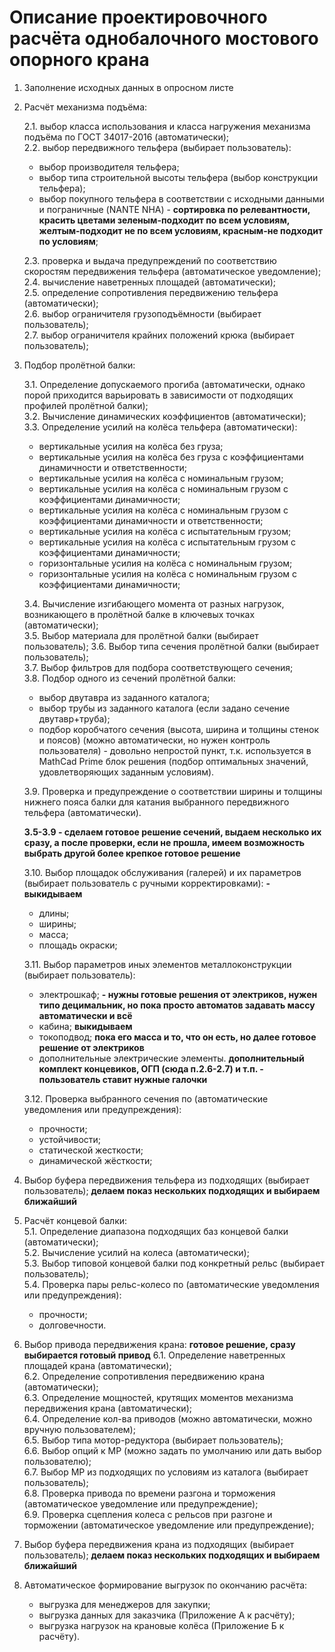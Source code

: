 # Описание проектировочного расчёта однобалочного мостового опорного крана

1. Заполнение исходных данных в опросном листе
2. Расчёт механизма подъёма:

    2.1. выбор класса использования и класса нагружения механизма подъёма по ГОСТ 34017-2016 (автоматически);  
    2.2. выбор передвижного тельфера (выбирает пользователь):

      * выбор производителя тельфера;
      * выбор типа строительной высоты тельфера (выбор конструкции тельфера);
      * выбор покупного тельфера в соответствии с исходными данными и пограничные (NANTE NHA) -
      **сортировка по релевантности, красить цветами зеленым-подходит по всем условиям, желтым-подходит не по всем условиям, красным-не подходит по условиям**;

    2.3. проверка и выдача предупреждений по соответствию скоростям передвижения тельфера (автоматическое уведомление);  
    2.4. вычисление наветренных площадей (автоматически);  
    2.5. определение сопротивления передвижению тельфера (автоматически);  
    2.6. выбор ограничителя грузоподъёмности (выбирает пользователь);  
    2.7. выбор ограничителя крайних положений крюка (выбирает пользователь);  
3. Подбор пролётной балки:

    3.1. Определение допускаемого прогиба (автоматически, однако порой приходится варьировать в зависимости от подходящих профилей пролётной балки);  
    3.2. Вычисление динамических коэффициентов (автоматически);  
    3.3. Определение усилий на колёса тельфера (автоматически):

      * вертикальные усилия на колёса без груза;
      * вертикальные усилия на колёса без груза с коэффициентами динамичности и ответственности;
      * вертикальные усилия на колёса с номинальным грузом;
      * вертикальные усилия на колёса с номинальным грузом с коэффициентами динамичности;
      * вертикальные усилия на колёса с номинальным грузом с коэффициентами динамичности и ответственности;
      * вертикальные усилия на колёса с испытательным грузом;
      * вертикальные усилия на колёса с испытательным грузом с коэффициентами динамичности;
      * горизонтальные усилия на колёса с номинальным грузом;
      * горизонтальные усилия на колёса с номинальным грузом с коэффициентами динамичности;

    3.4. Вычисление изгибающего момента от разных нагрузок, возникающего в пролётной балке в ключевых точках (автоматически);  
    3.5. Выбор материала для пролётной балки (выбирает пользователь);
    3.6. Выбор типа сечения пролётной балки (выбирает пользователь);  
    3.7. Выбор фильтров для подбора соответствующего сечения;  
    3.8. Подбор одного из сечений пролётной балки:

      * выбор двутавра из заданного каталога;
      * выбор трубы из заданного каталога (если задано сечение двутавр+труба);
      * подбор коробчатого сечения (высота, ширина и толщины стенок и поясов) (можно автоматически, но нужен контроль пользователя) -
      довольно непростой пункт, т.к. используется в MathCad Prime блок решения (подбор оптимальных значений, удовлетворяющих заданным условиям).

    3.9. Проверка и предупреждение о соответствии ширины и толщины нижнего пояса балки для катания выбранного передвижного тельфера (автоматически).

    **3.5-3.9 - сделаем готовое решение сечений, выдаем несколько их сразу, а после проверки, если не прошла, имеем возможность выбрать другой более крепкое готовое решение**

    3.10. Выбор площадок обслуживания (галерей) и их параметров (выбирает пользователь с ручными корректировками): **- выкидываем**

      * длины;
      * ширины;
      * масса;
      * площадь окраски;

    3.11. Выбор параметров иных элементов металлоконструкции (выбирает пользователь):

      * электрошкаф; **- нужны готовые решения от электриков, нужен типо децимальник, но пока просто автоматов задавать массу автоматически и всё**
      * кабина; **выкидываем**
      * токоподвод; **пока его масса и то, что он есть, но далее готовое решение от электриков**
      * дополнительные электрические элементы. **дополнительный комплект концевиков, ОГП (сюда п.2.6-2.7) и т.п. - пользователь ставит нужные галочки**

    3.12. Проверка выбранного сечения по (автоматические уведомления или предупреждения):

      * прочности;
      * устойчивости;
      * статической жесткости;
      * динамической жёсткости;

4. Выбор буфера передвижения тельфера из подходящих (выбирает пользователь); **делаем показ нескольких подходящих и выбираем ближайший**
5. Расчёт концевой балки:  
    5.1. Определение диапазона подходящих баз концевой балки (автоматически);  
    5.2. Вычисление усилий на колеса (автоматически);  
    5.3. Выбор типовой концевой балки под конкретный рельс (выбирает пользователь);  
    5.4. Проверка пары рельс-колесо по (автоматические уведомления или предупреждения):

      * прочности;
      * долговечности.

6. Выбор привода передвижения крана: **готовое решение, сразу выбирается готовый привод**
    6.1. Определение наветренных площадей крана (автоматически);  
    6.2. Определение сопротивления передвижению крана (автоматически);  
    6.3. Определение мощностей, крутящих моментов механизма передвижения крана (автоматически);  
    6.4. Определение кол-ва приводов (можно автоматически, можно вручную пользователем);  
    6.5. Выбор типа мотор-редуктора (выбирает пользователь);  
    6.6. Выбор опций к МР (можно задать по умолчанию или дать выбор пользователю);  
    6.7. Выбор МР из подходящих по условиям из каталога (выбирает пользователь);  
    6.8. Проверка привода по времени разгона и торможения (автоматическое уведомление или предупреждение);  
    6.9. Проверка сцепления колеса с рельсов при разгоне и торможении (автоматическое уведомление или предупреждение);
7. Выбор буфера передвижения крана из подходящих (выбирает пользователь); **делаем показ нескольких подходящих и выбираем ближайший**
8. Автоматическое формирование выгрузок по окончанию расчёта:

    * выгрузка для менеджеров для закупки;
    * выгрузка данных для заказчика (Приложение А к расчёту);
    * выгрузка нагрузок на крановые колёса (Приложение Б к расчёту).

